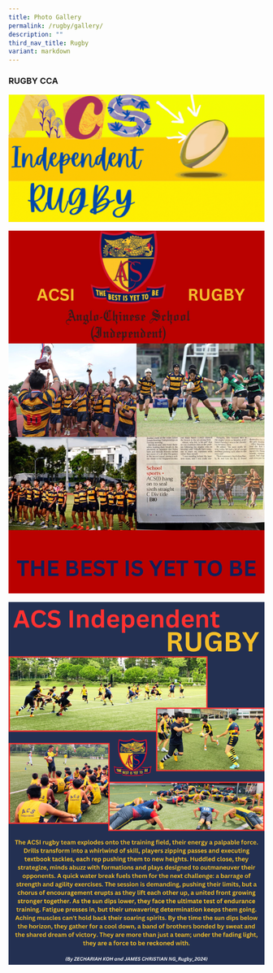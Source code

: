 ```yaml
---
title: Photo Gallery
permalink: /rugby/gallery/
description: ""
third_nav_title: Rugby
variant: markdown
---
```

### **R**UG**B**Y CC**A**
![](/images/CCA%20Sports/Copy_of_rugby_banner_2.gif)

![](/images/CCA%20Sports/rugby_poster.jpg)

![](/images/rugby_poster_2.png)